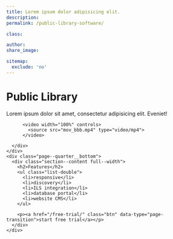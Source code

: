 ```yaml
---
title: Lorem ipsum dolor adipisicing elit.
description:
permalink: /public-library-software/

class:

author:
share_image:

sitemap:
  exclude: 'no'
---
```


<div class="page--full">
  <div class="page--half public">
    <div class="section--content">
      <h1>Public Library</h1>
      <p>Lorem ipsum dolor sit amet, consectetur adipisicing elit. Eveniet!</p>
    </div>
  </div>
  <div class="page--half">
    <div class="page--quarter__top video--frame">
      <div class="section--content full--width">

          <video width="100%" controls>
            <source src="mov_bbb.mp4" type="video/mp4">
          </video>

      </div>
    </div>
    <div class="page--quarter__bottom">
      <div class="section--content full--width">
        <h2>Features</h2>
        <ul class="list-double">
          <li>responsive</li>
          <li>discovery</li>
          <li>ILS integration</li>
          <li>database portal</li>
          <li>website CMS</li>
        </ul>

        <p><a href="/free-trial/" class="btn" data-type="page-transition">start free trial</a></p>
      </div>
    </div>
  </div>
</div>